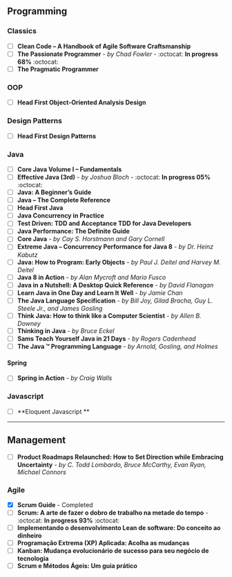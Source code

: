 ## Programming

### Classics
- [ ] **Clean Code – A Handbook of Agile Software Craftsmanship**
- [ ] **The Passionate Programmer** - *by Chad Fowler* - :octocat: **In progress 68%** :octocat:
- [ ] **The Pragmatic Programmer**

### OOP
- [ ] **Head First Object-Oriented Analysis Design**

### Design Patterns
- [ ] **Head First Design Patterns**

### Java
- [ ] **Core Java Volume I – Fundamentals**
- [ ] **Effective Java (3rd)** - *by Joshua Bloch* - :octocat: **In progress 05%** :octocat:
- [ ] **Java: A Beginner’s Guide**
- [ ] **Java – The Complete Reference**
- [ ] **Head First Java**
- [ ] **Java Concurrency in Practice**
- [ ] **Test Driven: TDD and Acceptance TDD for Java Developers**
- [ ] **Java Performance: The Definite Guide**
- [ ] **Core Java** - *by Cay S. Horstmann and Gary Cornell*
- [ ] **Extreme Java – Concurrency Performance for Java 8** - *by Dr. Heinz Kabutz*
- [ ] **Java: How to Program: Early Objects** - *by Paul J. Deitel and Harvey M. Deitel*
- [ ] **Java 8 in Action** - *by Alan Mycroft and Mario Fusco*
- [ ] **Java in a Nutshell: A Desktop Quick Reference** - *by David Flanagan*
- [ ] **Learn Java in One Day and Learn It Well** - *by Jamie Chan*
- [ ] **The Java Language Specification** - *by Bill Joy, Gilad Bracha, Guy L. Steele Jr., and James Gosling*
- [ ] **Think Java: How to think like a Computer Scientist** - *by Allen B. Downey*
- [ ] **Thinking in Java** - *by Bruce Eckel*
- [ ] **Sams Teach Yourself Java in 21 Days** - *by Rogers Cadenhead*
- [ ] **The Java ™ Programming Language** -  *by Arnold, Gosling, and Holmes*

#### Spring
- [ ] **Spring in Action** - *by Craig Walls*

### Javascript
- [ ] **Eloquent Javascript **

---

## Management

- [ ] **Product Roadmaps Relaunched: How to Set Direction while Embracing Uncertainty** - *by C. Todd Lombardo, Bruce McCarthy, Evan Ryan, Michael Connors*

### Agile

- [x] **Scrum Guide** - Completed
- [ ] **Scrum: A arte de fazer o dobro de trabalho na metade do tempo** - :octocat: **In progress 93%** :octocat:
- [ ] **Implementando o desenvolvimento Lean de software: Do conceito ao dinheiro**
- [ ] **Programação Extrema (XP) Aplicada: Acolha as mudanças**
- [ ] **Kanban: Mudança evolucionário de sucesso para seu negócio de tecnologia**
- [ ] **Scrum e Métodos Ágeis: Um guia prático**
